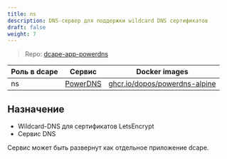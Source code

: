 ```yaml
---
title: ns
description: DNS-сервер для поддержки wildcard DNS сертификатов
draft: false
weight: 7
---
```


> Repo: [dcape-app-powerdns](https://github.com/dopos/dcape-app-powerdns)

 Роль в dcape | Сервис | Docker images
 --- | --- | ---
 ns | [PowerDNS](https://www.powerdns.com/) | [ghcr.io/dopos/powerdns-alpine](https://github.com/dopos/powerdns-alpine)

## Назначение

* Wildcard-DNS для сертификатов LetsEncrypt
* Сервис DNS

Сервис может быть развернут как отдельное приложение dcape.

